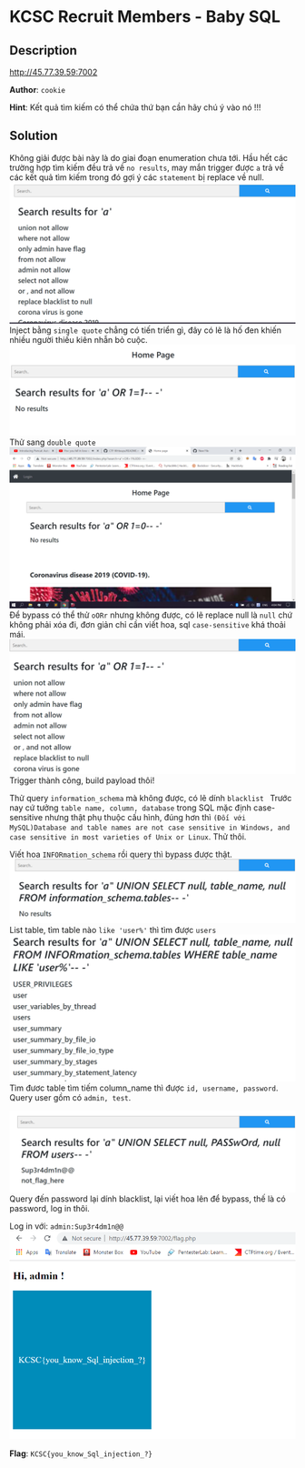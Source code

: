 # KCSC Recruit Members - Baby SQL

## Description
http://45.77.39.59:7002

**Author**: `cookie`

**Hint**: Kết quả tìm kiếm có thể chứa thứ bạn cần hãy chú ý vào nó !!!
## Solution
Không giải được bài này là do giai đoạn enumeration chưa tới. Hầu hết các trường hợp tìm kiếm đều trả về `no results`, may mắn trigger được `a` trả về các kết quả tìm kiếm trong đó gợi ý các `statement` bị replace về null.
![random](1.png)
Inject bằng `single quote` chẳng có tiến triển gì, đây có lẽ là hố đen khiến nhiều người thiếu kiên nhẫn bỏ cuộc.
![single quote](2.png)
Thử sang `double quote`
![double quote](3.png)
Để bypass có thể thử `oORr` nhưng không được, có lẽ replace null là `null` chứ không phải xóa đi, đơn giản chỉ cần viết hoa, sql `case-sensitive` khá thoải mái.
![double quote trigger](4.png)
Trigger thành công, build payload thôi!

Thử query `information_schema` mà không được, có lẽ dính `blacklist
`
Trước nay cứ tưởng `table name, column, database` trong SQL mặc định case-sensitive nhưng thật  phụ thuộc cấu hình, đúng hơn thì `(Đối với MySQL)Database and table names are not case sensitive in Windows, and case sensitive in most varieties of Unix or Linux`. Thử thôi.

Viết hoa `INFORmation_schema` rồi query thì bypass được thật.
![INFORmation_schema](5.png)
List table, tìm table nào `like 'user%'` thì tìm được `users`
![list tables](6.png)
Tìm đươc table tìm tiếm column_name thì được `id, username, password`. Query user gồm có `admin, test`.

![admin password](7.png)
Query đến password lại dính blacklist, lại viết hoa lên để bypass, thế là có password, log in thôi.

Log in với: `admin:Sup3r4dm1n@@`
![flag](8.png)

**Flag**: `KCSC{you_know_Sql_injection_?}`
